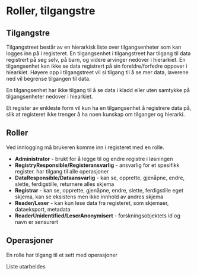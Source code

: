 # Roller, tilgangstre

## Tilgangstre

Tilgangstreet  består av en hierarkisk liste over tilgangsenheter som kan logges inn på i registeret. En tilgangsenhet i tilgangstreet har tilgang til data registrert på seg selv, på barn, og videre arvinger nedover i hierarkiet. En tilgangsenhet kan ikke se data registrert på sin foreldre/forfedre oppover i hiearkiet. Høyere opp i tilgangstreet vil si tilgang til å se mer data, laverene ned vil begrense tilgangen til data.

En tilgangsenhet har ikke tilgang til å se data i kladd eller uten samtykke på tilgangsenheter nedover i hiearkiet.

Et register av enkleste form vil kun ha en tilgangsenhet å registrere data på, slik at registeret ikke trenger å ha noen kunskap om tilganger og hierarki.

## Roller

Ved innlogging må brukeren komme inn i registeret med en rolle.

* **Administrator** - brukt for å legge til og endre registre i løsningen
* **RegistryResponsible/Registeransvarlig** - ansvarlig for et spesifikk register. har tilgang til alle operasjoner
* **DataResponsible/Dataansvarlig** - kan se, opprette, gjenåpne, endre, slette, ferdigstille, returnere alles skjema
* **Registrar** - kan se, opprette, gjenåpne, endre, slette, ferdigstille eget skjema, kan se eksistens men ikke innhold av andres skjema
* **Reader/Leser** - kan kun lese data fra registeret, som skjemaer, dataeksport, metadata
* **ReaderUnidentified/LeserAnonymisert** - forskningsobjektets id og navn er sensurert

## Operasjoner

En rolle har tilgang til et sett med operasjoner

Liste utarbeides
